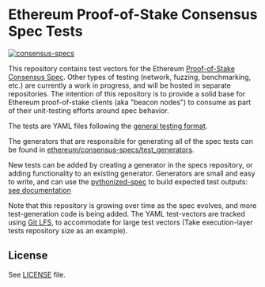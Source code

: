 # Ethereum Proof-of-Stake Consensus Spec Tests

[![consensus-specs](https://img.shields.io/badge/dynamic/regex?url=https%3A%2F%2Fraw.githubusercontent.com%2FStefanBratanov%2Fconsensus-spec-tests%2Frefs%2Fheads%2Fmaster%2F.last-release-tag&search=.*&label=consensus-specs)](https://github.com/ethereum/consensus-specs/releases)

This repository contains test vectors for the Ethereum [Proof-of-Stake Consensus Spec](https://github.com/ethereum/consensus-specs).
Other types of testing (network, fuzzing, benchmarking, etc.) are currently a work in progress, and will be hosted in separate repositories.
The intention of this repository is to provide a solid base for Ethereum proof-of-stake clients (aka "beacon nodes") to consume as part of their unit-testing efforts around spec behavior.

The tests are YAML files following the [general testing format](https://github.com/ethereum/consensus-specs/tree/master/tests/formats).

The generators that are responsible for generating all of the spec tests can be found in [ethereum/consensus-specs/test_generators](https://github.com/ethereum/consensus-specs/tree/master/tests/generators).

New tests can be added by creating a generator in the specs repository, or adding functionality to an existing generator.
Generators are small and easy to write, and can use the [pythonized-spec](https://github.com/ethereum/consensus-specs/tree/master/tests/core/pyspec) to build expected test outputs: 
[see documentation](https://github.com/ethereum/consensus-specs/tree/master/tests/generators#developing-a-generator)

Note that this repository is growing over time as the spec evolves, and more test-generation code is being added.
The YAML test-vectors are tracked using [Git LFS](https://git-lfs.github.com/), 
 to accommodate for large test vectors (Take execution-layer tests repository size as an example). 

## License

See [LICENSE](./LICENSE) file.
